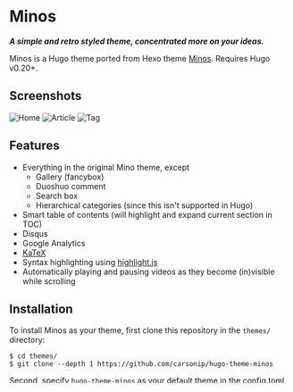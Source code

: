 # Minos

**_A simple and retro styled theme, concentrated more on your ideas._**

Minos is a Hugo theme ported from Hexo theme [Minos](https://github.com/ppoffice/hexo-theme-minos). Requires Hugo v0.20+.

## Screenshots

![Home](https://cdn.rawgit.com/carsonip/hugo-theme-minos/cb2cdd88/images/screenshot.png)
![Article](https://cdn.rawgit.com/carsonip/hugo-theme-minos/cb2cdd88/images/article.png)
![Tag](https://cdn.rawgit.com/carsonip/hugo-theme-minos/cb2cdd88/images/tag.png)

## Features

* Everything in the original Mino theme, except
    * Gallery (fancybox)
    * Duoshuo comment
    * Search box
    * Hierarchical categories (since this isn't supported in Hugo)
* Smart table of contents (will highlight and expand current section in TOC)
* Disqus
* Google Analytics
* [KaTeX](https://github.com/Khan/KaTeX)
* Syntax highlighting using [highlight.js](https://github.com/isagalaev/highlight.js)
* Automatically playing and pausing videos as they become (in)visible while scrolling

## Installation

To install Minos as your theme, first clone this repository in the `themes/` directory:

```
$ cd themes/
$ git clone --depth 1 https://github.com/carsonip/hugo-theme-minos
```

Second, specify `hugo-theme-minos` as your default theme in the config.toml file. Just add the line

```
theme = "hugo-theme-minos"
```

## Options

### Pagination
```
paginate = 10
```

### Smart TOC
```
[params]
    smartToc = true
```

### Disqus
```
[params]
    disqusShortname = "xxxxxx"
```

### Google Analytics
```
[params]
    googleAnalytics = "UA-123-45"
```

### KaTeX
```
[params]
    katex = true
```

For other configuration variables, visit [Hugo documentation](https://gohugo.io/overview/configuration/#configuration-variables).

## Post Params

### Featured Image displayed in index.html
```
+++
featuredImage = "img/foobar.jpg"
+++
```

### Whether a page is a blog post
```
+++
blogpost = true
+++
```

If it is not set, the generated page will not have a date or navigation to the
next or previous post. If your site overrides the default archetypes, it is
recommended to also add this line to your archetypes for blog-like sections.

## Usage

### Automatically playing and pausing videos with scrolling

VP9 (and H.264 to a lesser extent) are great at keeping file sizes down, but
with the tradeoff of expensive CPU-based decoding if your GPU does not support
it. This feature lets you use these formats in place of GIFs for short, silent,
and repeating videos to save on bandwidth without paying the CPU cost when the
video is not visible.

To use it, place your VP9 and fallback videos somewhere accessible and add it to
your article using the `<video>` tag with the `playpause-with-visibility` class:

```
<video autoplay muted loop class="playpause-with-visibility">
  <source src="/path/to/your/video.webm" type="video/webm">
  <source src="/path/to/your/video.mp4" type="video/mp4">
</video>
```

`autoplay` is needed to have behavior that is as close as possible with
JavaScript disabled.

The script interprets `loop` to mean that the video is GIF-like. If `loop` is
specified, the script will also mute the video and disable controls.

Please be a good Net citizen by refraining from autoplaying videos with sound,
regardless of whether you use this feature.

## Contributing

1. Fork it!
2. Create your feature branch: `git checkout -b my-new-feature`
3. Commit your changes: `git commit -am 'Add some feature'`
4. Push to the branch: `git push origin my-new-feature`
5. Submit a pull request :D

## Original Author

PPOffice

* https://github.com/ppoffice

## Ported by

Carson Ip

* https://github.com/carsonip

## License

Licensed under the MIT License. See the [LICENSE](https://github.com/carsonip/hugo-theme-minos/blob/master/LICENSE.md) file for more details.
